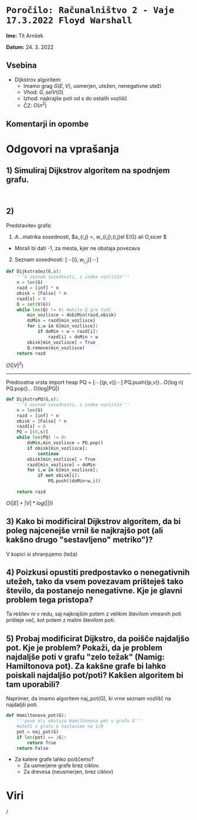 # `Poročilo: Računalništvo 2 - Vaje 17.3.2022 Floyd Warshall`

**Ime:** Tit Arnšek

**Datum:** 24. 3. 2022


## Vsebina 
* Dijkstrov algoritem:
    * Imamo grag $G(E,V)$, usmerjen, utežen, nenegativne uteži
    * Vhod: $G, s el V(G)$
    * Izhod: najkrajše poti od $s$ do ostalih vozlišč
    * ČZ: $O(n^2)$
 

## Komentarji in opombe


# Odgovori na vprašanja

## 1) Simuliraj Dijkstrov algoritem na spodnjem grafu.

```


```
## 2)
Predstavitev grafa:

1) $A$...matrika sosednosti,
$a_{i,j} =\, w_{i,j};(i,j)el E(G) ali O,sicer $
* Morali bi dati -1, za mesta, kjer ne obstaja povezava

2) Seznam sosednosti:
$[\cdots   [(i,w_{i,j})] \cdots ]$


```python
def DijkstraSez(G,s):
    '''G seznam sosednosti, s index vozlišča'''
    n = len(G)
    razd = [inf] * n
    obisk = [False] * n
    razd[s] = 0
    Q = set(V(G))
    while len(Q) != 0: #while Q gre tudi
        min_vozlisce = dobiMin(razd,obisk)
        doMin = razd[min_vozlisce]
        for i,w in G[min_vozlisce]:
            if doMin + w < razd[i]:
                razd[i] = doMin + w
        obisk[min_vozlisce] = True
        Q.remove(min_vozlisce)
    return razd
```
$O(|V|^2)$

----
Prednostna vrsta import heap
PQ = $[\cdots   [(p,v)] \cdots ]$
PQ.push((p,v))...O(log n)
PQ.pop()... O(log|PQ|)

```python
def DijkstraPQ(G,s):
    '''G seznam sosednosti, s index vozlišča'''
    n = len(G)
    razd = [inf] * n
    obisk = [False] * n
    razd[s] = 0
    PQ = [(0,s)]
    while len(PQ) != 0:
        doMin,min_vozlisce = PQ.pop()
        if obisk[min_vozlisce]:
            continue
        obisk[min_vozlisce] = True
        razd[min_vozlisce] = doMin
        for i,w in G[min_vozlisce]:
            if not obisk[i]:
                PQ.push((doMin+w,i))
    
    return razd
```

$O(|E| + |V|*log(||))$


## 3) Kako bi modificiral Dijkstrov algoritem, da bi poleg najcenejše vrnil še najkrajšo pot (ali kakšno drugo "sestavljeno" metriko")?
V kopici si shranjujemo (teža)

## 4) Poizkusi opustiti predpostavko o nenegativnih utežeh, tako da vsem povezavam prišteješ tako število, da postanejo nenegativne. Kje je glavni problem tega pristopa?
Ta rešitev ni v redu, saj najkrajšim potem z velikim številom vmesnih poti prišteje več, kot potem z malim številom poti.
## 5) Probaj modificirat Dijkstro, da poišče najdaljšo pot. Kje je problem? Pokaži, da je problem najdaljše poti v grafu "zelo težak" (Namig: Hamiltonova pot). Za kakšne grafe bi lahko poiskali najdaljšo pot/poti? Kakšen algoritem bi tam uporabili?

Naprimer, da imamo algoritem naj_pot(G), ki vrne seznam vozlišč na najdaljši poti.
```python
def Hamiltonova_pot(G):
    '''pove ali obstaja Hamiltonova pot v grafu G'''
    #uteži v grafu G nastavimo na 1/0
    pot = naj_pot(G)
    if len(pot) == |G|:
        return True
    return False
```
* Za katere grafe lahko poiščemo?
    * Za usmerjene grafe brez ciklov.
    * Za drevesa (neusmerjen, brez ciklov)


# Viri
/





